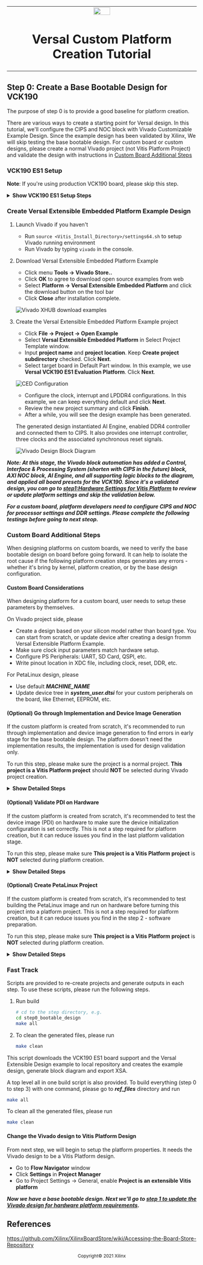 <!-- 
# Copyright 2020 Xilinx Inc.
# 
# Licensed under the Apache License, Version 2.0 (the "License");
# you may not use this file except in compliance with the License.
# You may obtain a copy of the License at
#
#     http://www.apache.org/licenses/LICENSE-2.0
#
# Unless required by applicable law or agreed to in writing, software
# distributed under the License is distributed on an "AS IS" BASIS,
# WITHOUT WARRANTIES OR CONDITIONS OF ANY KIND, either express or implied.
# See the License for the specific language governing permissions and
# limitations under the License.
-->


<table width="100%">
 <tr width="100%">
    <td align="center"><img src="https://www.xilinx.com/content/dam/xilinx/imgs/press/media-kits/corporate/xilinx-logo.png" width="30%"/><h1>Versal Custom Platform Creation Tutorial</h1>
    </td>
 </tr>
</table>

## Step 0: Create a Base Bootable Design for VCK190

The purpose of step 0 is to provide a good baseline for platform creation.

There are various ways to create a starting point for Versal design. In this tutorial, we'll configure the CIPS and NOC block with Vivado Customizable Example Design. Since the example design has been validated by Xilinx, We will skip testing the base bootable design. For custom board or custom designs, please create a normal Vivado project (not Vitis Platform Project) and validate the design with instructions in [Custom Board Additional Steps](#custom-board-additional-steps)




### VCK190 ES1 Setup

**Note**: If you're using production VCK190 board, please skip this step.

<details>
  <summary><b>Show VCK190 ES1 Setup Steps</b></summary>


#### VCK190 ES1 Setup: Enable Versal ES Devices



Edit your `<Vivado_Installation_Path>/scripts/Vivado_init.tcl` and `<Vivado_Installation_Path>/scripts/hls_init.tcl` to add the following line:

```
enable_beta_device xcvc*
```

#### VCK190 ES1 Setup: Download VCK190 ES1 board file

**Note**: If you're using production VCK190 board, please skip this step.

1. Launch Vivado

   - Run `source <Vitis_Install_Directory>/settings64.sh` to setup Vivado running environment
   - Run Vivado by typing `vivado` in the console.

2. Download VCK190 ES1 board file

   - Click **Tools -> XHUB Store**
   - Click **OK** to agree with the information.
   - Go to **Board** tab
   - Expand **Evaluation Boards**
   - Select **Versal VCK190 ES1 Evaluation Platform**
   - Click **Install** button
   - Click **Close** to close the window 

</details>


### Create Versal Extensible Embedded Platform Example Design

1. Launch Vivado if you haven't

   - Run `source <Vitis_Install_Directory>/settings64.sh` to setup Vivado running environment
   - Run Vivado by typing `vivado` in the console.

2. Download Versal Extensible Embedded Platform Example

   - Click menu **Tools -> Vivado Store..**
   - Click **OK** to agree to download open source examples from web
   - Select **Platform -> Versal Extensible Embedded Platform** and click the download button on the tool bar
   - Click **Close** after installation complete.

   ![Vivado XHUB download examples](images/step0/vivado_download_example.png)

3. Create the Versal Extensible Embedded Platform Example project

   - Click **File -> Project -> Open Example**
   - Select **Versal Extensible Embedded Platform** in Select Project Template window.
   - Input **project name** and **project location**. Keep **Create project subdirectory** checked. Click **Next**.
   - Select target board in Default Part window. In this example, we use **Versal VCK190 ES1 Evaluation Platform**. Click **Next**.

   ![CED Configuration](./images/step0/vivado_ced_config.png)

   - Configure the clock, interrupt and LPDDR4 configurations. In this example, we can keep everything default and click **Next**.
   - Review the new project summary and click **Finish**.
   - After a while, you will see the design example has been generated.

   The generated design instantiated AI Engine, enabled DDR4 controller and connected them to CIPS. It also provides one interrupt controller, three clocks and the associated synchronous reset signals.

   ![Vivado Design Block Diagram](images/step0/vivado_design_diagram.png)

   

***Note: At this stage, the Vivado block automation has added a Control, Interface & Processing System (shorten with CIPS in the future) block, AXI NOC block, AI Engine, and all supporting logic blocks to the diagram, and applied all board presets for the VCK190. Since it's a validated design, you can go to [step1:Hardware Settings for Vitis Platform](step1.md) to review or update platform settings and skip the validation below.***

***For a custom board, platform developers need to configure CIPS and NOC for processor settings and DDR settings. Please complete the following testings before going to next steop.***

### Custom Board Additional Steps

When designing platforms on custom boards, we need to verify the base bootable design on board before going forward. It can help to isolate the root cause if the following platform creation steps generates any errors - whether it's bring by kernel, platform creation, or by the base design configuration.

#### Custom Board Considerations

When designing platform for a custom board, user needs to setup these parameters by themselves.

On Vivado project side, please

- Create a design based on your silicon model rather than board type. You can start from scratch, or update device after creating a design fromm Versal Extensible Platform Example.
- Make sure clock input parameters match hardware setup.
- Configure PS Peripherals: UART, SD Card, QSPI, etc.
- Write pinout location in XDC file, including clock, reset, DDR, etc.

For PetaLinux design, please

- Use default ***MACHINE_NAME***
- Update device tree in ***system_user.dtsi*** for your custom peripherals on the board, like Ethernet, EEPROM, etc.


#### (Optional) Go through Implementation and Device Image Generation

If the custom platform is created from scratch, it's recommended to run through implementation and device image generation to find errors in early stage for the base bootable design. The platform doesn't need the implementation results, the implementation is used for design validation only.

To run this step, please make sure the project is a normal project. **This project is a Vitis Platform project** should **NOT**  be selected during Vivado project creation.

<details>
  <summary><b>Show Detailed Steps</b></summary>

1. Validate the Block Design

   - Click ***Validate Design (F6)*** button in block diagram toolbar.

2. Create HDL Wrapper

   - In Sources tab, right click system.bd and select ***Create HDL Wrapper***. In the pop-up window, select ***Let Vivado Manage***.

3. Generate Device Image

   - Click ***Generate Device Image*** in Flow Navigator

   - Click ***Yes*** if it pops up a message to say *No Implementation Results Available*.

   ![](./images/step0/vivado_no_imp_avail.png)

   - Click ***OK*** for default options for Launch Runs dialouge.

   It takes a while to generate block diagram and run through implementation.

   PDI is generated in `vck190_custom_platform.runs/impl_1/`

4. Export fixed XSA for PetaLinux project Creation

   a) Click Menu ***File -> Export -> Hardware***, click Next

   b) Select Output to ***Include Device Image***. Click Next.

   c) Set output XSA file name and directory. Click Next.

   d) Click Finish

</details>

#### (Optional) Validate PDI on Hardware

If the custom platform is created from scratch, it's recommended to test the device image (PDI) on hardware to make sure the device initialization configuration is set correctly. This is not a step required for platform creation, but it can reduce issues you find in the last platform validation stage.

To run this step, please make sure **This project is a Vitis Platform project** is **NOT** selected during platform creation.

<details>
  <summary><b>Show Detailed Steps</b></summary>

1. Connect hardware server in XSCT

   ```tcl
   # If JTAG cable is connected locally
   connect
   
   # If JTAG cable is connected on another server, launch hw_server on that server then connect to that remote hardware server
   connect -url TCP:<SERVER NAME or IP>:3121
   ```
   
   

2. Download PDI in XSCT

   ```tcl
   device program <PDI file>
   ```

   PDI program should download without errors. If any error occurs in XSCT console, please check block design settings.

   Here's the sample prints on UART console of VCK190 board

<!--TODO: update for 2021.1 log -->
<details>
  <summary><b>Show Log</b></summary>

   ```
   [8.716546]****************************************
   [10.387178]Xilinx Versal Platform Loader and Manager
   [15.181959]Release 2020.2   Nov 30 2020  -  07:20:11
   [19.889662]Platform Version: v1.0 PMC: v1.0, PS: v1.0
   [24.684093]BOOTMODE: 0, MULTIBOOT: 0x0
   [28.172159]****************************************
   [32.817343] 28.506881 ms for PrtnNum: 1, Size: 2224 Bytes
   [37.939565]-------Loading Prtn No: 0x2
   [41.975581] 0.531603 ms for PrtnNum: 2, Size: 48 Bytes
   [46.307975]-------Loading Prtn No: 0x3
   [153.848428] 104.031565 ms for PrtnNum: 3, Size: 57168 Bytes
   [156.392071]-------Loading Prtn No: 0x4
   [159.994956] 0.012506 ms for PrtnNum: 4, Size: 2512 Bytes
   [165.110546]-------Loading Prtn No: 0x5
   [168.715028] 0.014362 ms for PrtnNum: 5, Size: 3424 Bytes
   [173.831756]-------Loading Prtn No: 0x6
   [177.430206] 0.007693 ms for PrtnNum: 6, Size: 80 Bytes
   [182.427400]+++++++Loading Image No: 0x2, Name: pl_cfi, Id: 0x18700000
   [188.652918]-------Loading Prtn No: 0x7
   [1564.072421] 1371.823162 ms for PrtnNum: 7, Size: 707472 Bytes
   [1566.876806]-------Loading Prtn No: 0x8
   [1956.351062] 385.792100 ms for PrtnNum: 8, Size: 365712 Bytes
   [1959.102465]+++++++Loading Image No: 0x3, Name: fpd, Id: 0x0420C003
   [1965.172668]-------Loading Prtn No: 0x9
   [1969.287834] 0.436437 ms for PrtnNum: 9, Size: 992 Bytes
   [1974.032078]***********Boot PDI Load: Done*************
   [1979.057962]55080.597596 ms: ROM Time
   [1982.528018]Total PLM Boot Time
   ```
</details>

If the PDI can't load successfully, please check the CIPS configuration. 

</details>


#### (Optional) Create PetaLinux Project

If the custom platform is created from scratch, it's recommended to test building the PetaLinux image and run on hardware before turning this project into a platform project. This is not a step required for platform creation, but it can reduce issues you find in the step 2 - software preparation.

To run this step, please make sure **This project is a Vitis Platform project** is **NOT** selected during platform creation.

<details>
  <summary><b>Show Detailed Steps</b></summary>

For a quick demonstration in this step, we'll use VCK190 pre-built device tree. It helps to setup peripheral properties, such as Ethernet MAC phy address, etc. These settings are specific to each board. It needs BSP engineers to develop during board bring up phase for custom boards.

1. Create PetaLinux Project with XSA

   ```bash
   petalinux-create -t project --template versal --force -n petalinux
   cd petalinux
   petalinux-config --get-hw-description=<path to xsa directory> --silentconfig
   ```

   - The created PetaLinux project name is ***petalinux***. Please feel free to change the PetaLinux project name with ***petalinux-create -n*** option.
   - The XSA used for PetaLinux needs to be a post implementation XSA.

2. Apply VCK190 device tree

   - Run `petalinux-config`
   - Go to ***DTG Settings***
   - Enter ***versal-vck190-reva-x-ebm-02-reva*** for ***MACHINE_NAME*** option (CONFIG_SUBSYSTEM_MACHINE_NAME)
   
   Note: This preset device setting will add ethernet PHY info to device tree. The [device tree source code][1] will be applied to the PetaLinux project.

[1]: https://github.com/Xilinx/u-boot-xlnx/blob/master/arch/arm/dts/versal-vck190-revA-x-ebm-02-revA.dts

3. Build PetaLinux Image

   ```bash
   petalinux-build
   petalinux-package --boot --u-boot
   ```

   Output ***BOOT.BIN***, ***boot.scr*** and ***image.ub*** are located in ***images/linux*** directory.


4. Validate PetaLinux image on Board

   - Copy ***BOOT.BIN***, ***image.ub*** and ***boot.scr*** from **build/petalinux/images/linux** directory to SD card (fat32 partition).
   - Insert SD card to VCK190, set boot mode to SD boot (0001) and boot the board.
   - Make sure Linux boot successfully. Login with username: root, password: root

</details>
<!--For Create PetaLinux Project-->


### Fast Track

Scripts are provided to re-create projects and generate outputs in each step. To use these scripts, please run the following steps.

1. Run build

   ```bash
   # cd to the step directory, e.g.
   cd step0_bootable_design
   make all
   ```
   
2. To clean the generated files, please run

   ```bash
   make clean
   ```
This script downloads the VCK190 ES1 board support and the Versal Extensible Design example to local repository and creates the example design, generate block diagram and export XSA.

   

A top level all in one build script is also provided. To build everything (step 0 to step 3) with one command, please go to ***ref_files*** directory and run

```bash
make all
```

To clean all the generated files, please run

```bash
make clean
```

#### Change the Vivado design to Vitis Platform Design

From next step, we will begin to setup the platform properties. It needs the Vivado design to be a Vitis Platform design. 

- Go to **Flow Navigator** window
- Click **Settings** in **Project Manager**
- Go to Project Settings -> General, enable **Project is an extensible Vitis platform**


***Now we have a base bootable design. Next we'll go to [step 1 to update the Vivado design for hardware platform requirements](./step1.md).***





## References

https://github.com/Xilinx/XilinxBoardStore/wiki/Accessing-the-Board-Store-Repository

<p align="center"><sup>Copyright&copy; 2021 Xilinx</sup></p>
